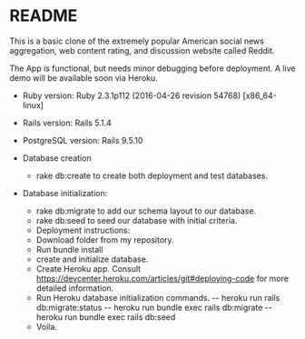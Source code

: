 # README

This is a basic clone of the extremely popular American social news aggregation, web content rating, and discussion website called Reddit.

The App is functional, but needs minor debugging before deployment. A live demo will be available soon via Heroku.

* Ruby version: Ruby 2.3.1p112 (2016-04-26 revision 54768) [x86_64-linux]

* Rails version: Rails 5.1.4

* PostgreSQL version: Rails 9.5.10

* Database creation
  - rake db:create to create both deployment and test databases.

* Database initialization:
  - rake db:migrate to add our schema layout to our database.
  - rake db:seed to seed our database with initial criteria.

  * Deployment instructions:
  - Download folder from my repository.
  - Run bundle install
  - create and initialize database.
  - Create Heroku app. Consult https://devcenter.heroku.com/articles/git#deploying-code for more detailed information.
  - Run Heroku database initialization commands.
    -- heroku run rails db:migrate:status
    -- heroku run bundle exec rails db:migrate
    -- heroku run bundle exec rails db:seed
  - Voila.


<!--

* System dependencies

* Configuration

* How to run the test suite:

* Services (job queues, cache servers, search engines, etc.)

-->
